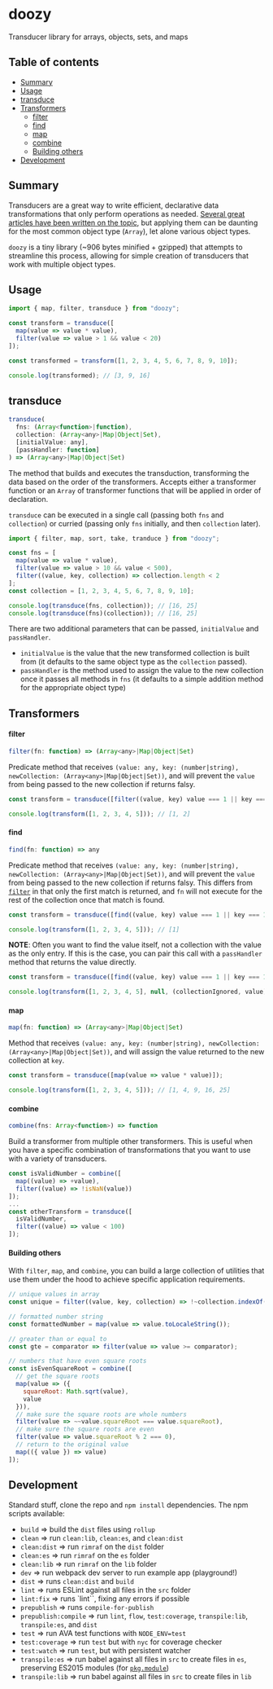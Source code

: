 # doozy

Transducer library for arrays, objects, sets, and maps

## Table of contents

* [Summary](#summary)
* [Usage](#usage)
* [transduce](#transduce)
* [Transformers](#transformers)
  * [filter](#filter)
  * [find](#find)
  * [map](#map)
  * [combine](#combine)
  * [Building others](#building-others)
* [Development](#development)

## Summary

Transducers are a great way to write efficient, declarative data transformations that only perform operations as needed. [Several great articles have been written on the topic](https://medium.com/@roman01la/understanding-transducers-in-javascript-3500d3bd9624), but applying them can be daunting for the most common object type (`Array`), let alone various object types.

`doozy` is a tiny library (~906 bytes minified + gzipped) that attempts to streamline this process, allowing for simple creation of transducers that work with multiple object types.

## Usage

```javascript
import { map, filter, transduce } from "doozy";

const transform = transduce([
  map(value => value * value),
  filter(value => value > 1 && value < 20)
]);

const transformed = transform([1, 2, 3, 4, 5, 6, 7, 8, 9, 10]);

console.log(transformed); // [3, 9, 16]
```

## transduce

```javascript
transduce(
  fns: (Array<function>|function),
  collection: (Array<any>|Map|Object|Set),
  [initialValue: any],
  [passHandler: function]
) => (Array<any>|Map|Object|Set)
```

The method that builds and executes the transduction, transforming the data based on the order of the transformers. Accepts either a transformer function or an `Array` of transformer functions that will be applied in order of declaration.

`transduce` can be executed in a single call (passing both `fns` and `collection`) or curried (passing only `fns` initially, and then `collection` later).

```javascript
import { filter, map, sort, take, tranduce } from "doozy";

const fns = [
  map(value => value * value),
  filter(value => value > 10 && value < 500),
  filter((value, key, collection) => collection.length < 2
];
const collection = [1, 2, 3, 4, 5, 6, 7, 8, 9, 10];

console.log(transduce(fns, collection)); // [16, 25]
console.log(transduce(fns)(collection)); // [16, 25]
```

There are two additional parameters that can be passed, `initialValue` and `passHandler`.

* `initialValue` is the value that the new transformed collection is built from (it defaults to the same object type as the `collection` passed).
* `passHandler` is the method used to assign the value to the new collection once it passes all methods in `fns` (it defaults to a simple addition method for the appropriate object type)

## Transformers

#### filter

```javascript
filter(fn: function) => (Array<any>|Map|Object|Set)
```

Predicate method that receives `(value: any, key: (number|string), newCollection: (Array<any>|Map|Object|Set))`, and will prevent the `value` from being passed to the new collection if returns falsy.

```javascript
const transform = transduce([filter((value, key) value === 1 || key === 1)]);

console.log(transform([1, 2, 3, 4, 5])); // [1, 2]
```

#### find

```javascript
find(fn: function) => any
```

Predicate method that receives `(value: any, key: (number|string), newCollection: (Array<any>|Map|Object|Set))`, and will prevent the `value` from being passed to the new collection if returns falsy. This differs from [`filter`](#filter) in that only the first match is returned, and `fn` will not execute for the rest of the collection once that match is found.

```javascript
const transform = transduce([find((value, key) value === 1 || key === 1)]);

console.log(transform([1, 2, 3, 4, 5])); // [1]
```

**NOTE**: Often you want to find the value itself, not a collection with the value as the only entry. If this is the case, you can pair this call with a `passHandler` method that returns the value directly.

```javascript
const transform = transduce([find((value, key) value === 1 || key === 1)]);

console.log(transform([1, 2, 3, 4, 5], null, (collectionIgnored, value) => value)); // 1
```

#### map

```javascript
map(fn: function) => (Array<any>|Map|Object|Set)
```

Method that receives `(value: any, key: (number|string), newCollection: (Array<any>|Map|Object|Set))`, and will assign the value returned to the new collection at `key`.

```javascript
const transform = transduce([map(value => value * value)]);

console.log(transform([1, 2, 3, 4, 5])); // [1, 4, 9, 16, 25]
```

#### combine

```javascript
combine(fns: Array<function>) => function
```

Build a transformer from multiple other transformers. This is useful when you have a specific combination of transformations that you want to use with a variety of transducers.

```javascript
const isValidNumber = combine([
  map((value) => +value),
  filter((value) => !isNaN(value))
]);
...
const otherTransform = transduce([
  isValidNumber,
  filter((value) => value < 100)
]);
```

#### Building others

With `filter`, `map`, and `combine`, you can build a large collection of utilities that use them under the hood to achieve specific application requirements.

```javascript
// unique values in array
const unique = filter((value, key, collection) => !~collection.indexOf(value));

// formatted number string
const formattedNumber = map(value => value.toLocaleString());

// greater than or equal to
const gte = comparator => filter(value => value >= comparator);

// numbers that have even square roots
const isEvenSquareRoot = combine([
  // get the square roots
  map(value => ({
    squareRoot: Math.sqrt(value),
    value
  })),
  // make sure the square roots are whole numbers
  filter(value => ~~value.squareRoot === value.squareRoot),
  // make sure the square roots are even
  filter(value => value.squareRoot % 2 === 0),
  // return to the original value
  map(({ value }) => value)
]);
```

## Development

Standard stuff, clone the repo and `npm install` dependencies. The npm scripts available:

* `build` => build the `dist` files using `rollup`
* `clean` => run `clean:lib`, `clean:es`, and `clean:dist`
* `clean:dist` => run `rimraf` on the `dist` folder
* `clean:es` => run `rimraf` on the `es` folder
* `clean:lib` => run `rimraf` on the `lib` folder
* `dev` => run webpack dev server to run example app (playground!)
* `dist` => runs `clean:dist` and `build`
* `lint` => runs ESLint against all files in the `src` folder
* `lint:fix` => runs `lint``, fixing any errors if possible
* `prepublish` => runs `compile-for-publish`
* `prepublish:compile` => run `lint`, `flow`, `test:coverage`, `transpile:lib`, `transpile:es`, and `dist`
* `test` => run AVA test functions with `NODE_ENV=test`
* `test:coverage` => run `test` but with `nyc` for coverage checker
* `test:watch` => run `test`, but with persistent watcher
* `transpile:es` => run babel against all files in `src` to create files in `es`, preserving ES2015 modules (for [`pkg.module`](https://github.com/rollup/rollup/wiki/pkg.module))
* `transpile:lib` => run babel against all files in `src` to create files in `lib`
